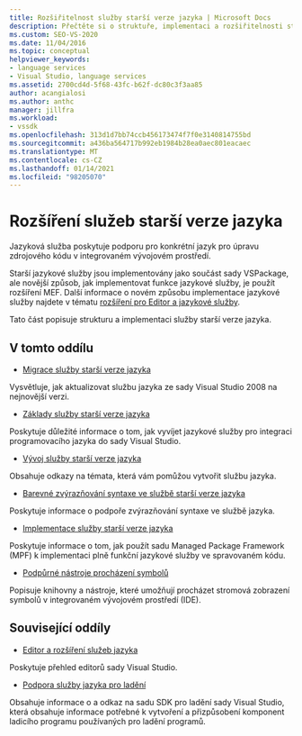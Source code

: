 ```yaml
---
title: Rozšiřitelnost služby starší verze jazyka | Microsoft Docs
description: Přečtěte si o struktuře, implementaci a rozšiřitelnosti starších jazykových služeb v aplikaci Visual Studio.
ms.custom: SEO-VS-2020
ms.date: 11/04/2016
ms.topic: conceptual
helpviewer_keywords:
- language services
- Visual Studio, language services
ms.assetid: 2700cd4d-5f68-43fc-b62f-dc80c3f3aa85
author: acangialosi
ms.author: anthc
manager: jillfra
ms.workload:
- vssdk
ms.openlocfilehash: 313d1d7bb74ccb456173474f7f0e3140814755bd
ms.sourcegitcommit: a436ba564717b992eb1984b28ea0aec801eacaec
ms.translationtype: MT
ms.contentlocale: cs-CZ
ms.lasthandoff: 01/14/2021
ms.locfileid: "98205070"
---
```

# <a name="legacy-language-service-extensibility"></a>Rozšíření služeb starší verze jazyka
Jazyková služba poskytuje podporu pro konkrétní jazyk pro úpravu zdrojového kódu v integrovaném vývojovém prostředí.

 Starší jazykové služby jsou implementovány jako součást sady VSPackage, ale novější způsob, jak implementovat funkce jazykové služby, je použít rozšíření MEF. Další informace o novém způsobu implementace jazykové služby najdete v tématu [rozšíření pro Editor a jazykové služby](../../extensibility/editor-and-language-service-extensions.md).

 Tato část popisuje strukturu a implementaci služby starší verze jazyka.

## <a name="in-this-section"></a>V tomto oddílu
- [Migrace služby starší verze jazyka](../../extensibility/internals/migrating-a-legacy-language-service.md)

 Vysvětluje, jak aktualizovat službu jazyka ze sady Visual Studio 2008 na nejnovější verzi.

- [Základy služby starší verze jazyka](../../extensibility/internals/legacy-language-service-essentials.md)

 Poskytuje důležité informace o tom, jak vyvíjet jazykové služby pro integraci programovacího jazyka do sady Visual Studio.

- [Vývoj služby starší verze jazyka](../../extensibility/internals/developing-a-legacy-language-service.md)

 Obsahuje odkazy na témata, která vám pomůžou vytvořit službu jazyka.

- [Barevné zvýrazňování syntaxe ve službě starší verze jazyka](../../extensibility/internals/syntax-coloring-in-a-legacy-language-service.md)

 Poskytuje informace o podpoře zvýrazňování syntaxe ve službě jazyka.

- [Implementace služby starší verze jazyka](../../extensibility/internals/implementing-a-legacy-language-service1.md)

 Poskytuje informace o tom, jak použít sadu Managed Package Framework (MPF) k implementaci plně funkční jazykové služby ve spravovaném kódu.

- [Podpůrné nástroje procházení symbolů](../../extensibility/internals/supporting-symbol-browsing-tools.md)

 Popisuje knihovny a nástroje, které umožňují procházet stromová zobrazení symbolů v integrovaném vývojovém prostředí (IDE).

## <a name="related-sections"></a>Související oddíly
- [Editor a rozšíření služeb jazyka](../../extensibility/editor-and-language-service-extensions.md)

 Poskytuje přehled editorů sady Visual Studio.

- [Podpora služby jazyka pro ladění](../../extensibility/internals/language-service-support-for-debugging.md)

 Obsahuje informace o a odkaz na sadu SDK pro ladění sady Visual Studio, která obsahuje informace potřebné k vytvoření a přizpůsobení komponent ladicího programu používaných pro ladění programů.
